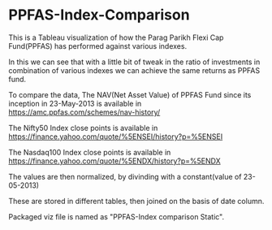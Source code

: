 # PPFAS-Index-Comparison
This is a Tableau visualization of how the Parag Parikh Flexi Cap Fund(PPFAS) has performed against various indexes.

In this we can see that with a little bit of tweak in the ratio of investments in combination of various indexes we can achieve the same returns as PPFAS fund.

To compare the data, 
The NAV(Net Asset Value) of PPFAS Fund since its inception in 23-May-2013 is available in https://amc.ppfas.com/schemes/nav-history/

The Nifty50 Index close points is available in https://finance.yahoo.com/quote/%5ENSEI/history?p=%5ENSEI

The Nasdaq100 Index close points is available in https://finance.yahoo.com/quote/%5ENDX/history?p=%5ENDX

The values are then normalized, by divinding with a constant(value of 23-05-2013)

These are stored in different tables, then joined on the basis of date column.


Packaged viz file is named as "PPFAS-Index comparison Static".
